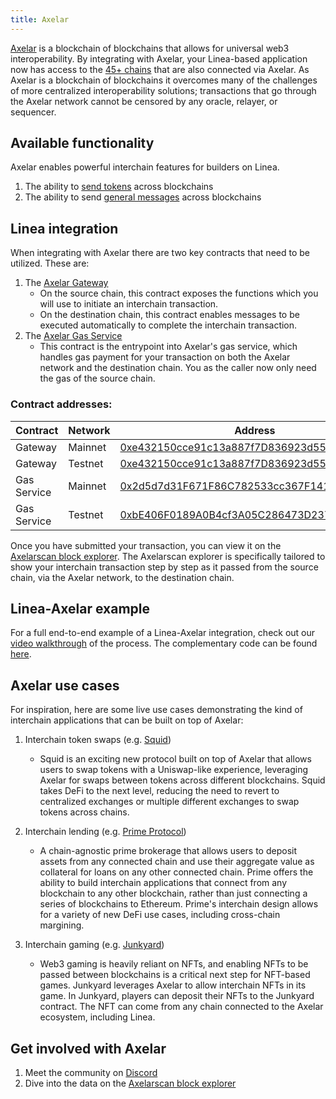 ```yaml
---
title: Axelar
---
```


[Axelar](https://docs.axelar.dev/) is a blockchain of blockchains that allows for universal web3 interoperability. By integrating with Axelar, your Linea-based application now has access to the [45+ chains](https://axelarscan.io/) that are also connected via Axelar. As Axelar is a blockchain of blockchains it overcomes many of the challenges of more centralized interoperability solutions; transactions that go through the Axelar network cannot be censored by any oracle, relayer, or sequencer.

## Available functionality

Axelar enables powerful interchain features for builders on Linea.

1. The ability to [send tokens](https://docs.axelar.dev/dev/send-tokens/overview) across blockchains
1. The ability to send [general messages](https://docs.axelar.dev/dev/general-message-passing/overview) across blockchains

## Linea integration

When integrating with Axelar there are two key contracts that need to be utilized. These are:

1. The [Axelar Gateway](https://docs.axelar.dev/learn#gateway-smart-contracts)
   - On the source chain, this contract exposes the functions which you will use to initiate an interchain transaction.
   - On the destination chain, this contract enables messages to be executed automatically to complete the interchain transaction.
1. The [Axelar Gas Service](https://docs.axelar.dev/dev/general-message-passing/gas-services/intro)
   - This contract is the entrypoint into Axelar's gas service, which handles gas payment for your transaction on both the Axelar network and the destination chain. You as the caller now only need the gas of the source chain.

### Contract addresses:

| Contract | Network | Address | networkId |
| --- | --- | --- | --- |
| Gateway | Mainnet | [0xe432150cce91c13a887f7D836923d5597adD8E31](https://lineascan.build/address/0xe432150cce91c13a887f7D836923d5597adD8E31) | 59144 |
| Gateway | Testnet | [0xe432150cce91c13a887f7D836923d5597adD8E31](https://goerli.lineascan.build/address/0xe432150cce91c13a887f7D836923d5597adD8E31) | 59140 |
| Gas Service | Mainnet | [0x2d5d7d31F671F86C782533cc367F14109a082712](https://lineascan.build/address/0x2d5d7d31F671F86C782533cc367F14109a082712) | 59144 |
| Gas Service | Testnet | [0xbE406F0189A0B4cf3A05C286473D23791Dd44Cc6](https://goerli.lineascan.build/address/0xbE406F0189A0B4cf3A05C286473D23791Dd44Cc6) | 59140 |

Once you have submitted your transaction, you can view it on the [Axelarscan block explorer](https://axelarscan.io/). The Axelarscan explorer is specifically tailored to show your interchain transaction step by step as it passed from the source chain, via the Axelar network, to the destination chain.

## Linea-Axelar example

For a full end-to-end example of a Linea-Axelar integration, check out our [video walkthrough](https://www.youtube.com/watch?v=-KgJZmq8Umc&t=1s) of the process. The complementary code can be found [here](https://github.com/Olanetsoft/linea-interchain-workshop-with-axelar).

## Axelar use cases

For inspiration, here are some live use cases demonstrating the kind of interchain applications that can be built on top of Axelar:

1. Interchain token swaps (e.g. [Squid](https://app.squidrouter.com/))

   - Squid is an exciting new protocol built on top of Axelar that allows users to swap tokens with a Uniswap-like experience, leveraging Axelar for swaps between tokens across different blockchains. Squid takes DeFi to the next level, reducing the need to revert to centralized exchanges or multiple different exchanges to swap tokens across chains.

1. Interchain lending (e.g. [Prime Protocol](https://www.primeprotocol.xyz/))

   - A chain-agnostic prime brokerage that allows users to deposit assets from any connected chain and use their aggregate value as collateral for loans on any other connected chain. Prime offers the ability to build interchain applications that connect from any blockchain to any other blockchain, rather than just connecting a series of blockchains to Ethereum. Prime's interchain design allows for a variety of new DeFi use cases, including cross-chain margining.

1. Interchain gaming (e.g. [Junkyard](https://junkyard.wtf/))

   - Web3 gaming is heavily reliant on NFTs, and enabling NFTs to be passed between blockchains is a critical next step for NFT-based games. Junkyard leverages Axelar to allow interchain NFTs in its game. In Junkyard, players can deposit their NFTs to the Junkyard contract. The NFT can come from any chain connected to the Axelar ecosystem, including Linea.

## Get involved with Axelar

1. Meet the community on [Discord](http://discord.gg/axelar)
1. Dive into the data on the [Axelarscan block explorer](http://axelarscan.io)

